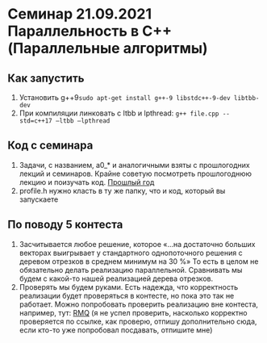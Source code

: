 # Семинар 21.09.2021 Параллельность в C++ (Параллельные алгоритмы)

## Как запустить
1. Установить g++9`sudo apt-get install g++-9 libstdc++-9-dev libtbb-dev`
2. При компиляции линковать с ltbb и lpthread: `g++ file.cpp --std=c++17 –ltbb –lpthread`

## Код с семинара
1. Задачи, с названием, a0_* и аналогичными взяты с прошлогодних лекций и семинаров. Крайне советую посмотреть прошлогоднюю
лекцию и поизучать код. [Прошлый год](http://wiki.cs.hse.ru/%D0%90%D0%BB%D0%B3%D0%BE%D1%80%D0%B8%D1%82%D0%BC%D1%8B_%D0%B8_%D1%81%D1%82%D1%80%D1%83%D0%BA%D1%82%D1%83%D1%80%D1%8B_%D0%B4%D0%B0%D0%BD%D0%BD%D1%8B%D1%85_2_2020/2021)
2. profile.h нужно класть в ту же папку, что и код, который вы запускаете

## По поводу 5 контеста
1. Засчитывается любое решение, которое «...на достаточно больших векторах
выигрывает у стандартного однопоточного решения с деревом отрезков в среднем минимум на 30 %»
То есть в целом не обязательно делать реализацию параллельной.
Сравнивать мы будем с какой-то нашей реализацией дерева отрезков.
2. Проверять мы будем руками. Есть надежда, что корректность реализации будет проверяться в контесте,
но пока это так не работает. Можно попробовать проверить реализацию вне контеста, например, тут: [RMQ](https://informatics.msk.ru/mod/statements/view.php?id=597#1) (я не успел проверить, насколько корректно проверяется по ссылке, как проверю, отпишу дополнительно сюда,
если кто-то уже попробовал посдавать, отпишите мне)


